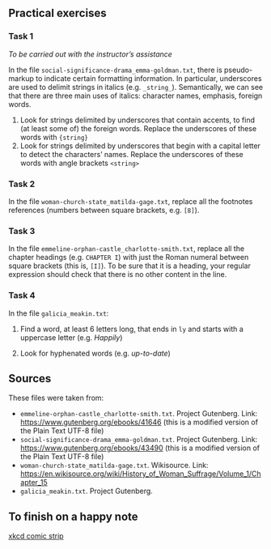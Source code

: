 ## Practical exercises

### Task 1
_To be carried out with the instructor’s assistance_

In the file `social-significance-drama_emma-goldman.txt`, there is pseudo-markup to indicate certain formatting information. In particular, underscores are used to delimit strings in italics (e.g. `_string_`). Semantically, we can see that there are three main uses of italics: character names, emphasis, foreign words. 
1. Look for strings delimited by underscores that contain accents, to find (at least some of) the foreign words. Replace the underscores of these words with `{string}`
2. Look for strings delimited by underscores that begin with a capital letter to detect the characters’ names. Replace the underscores of these words with angle brackets `<string>`

### Task 2
In the file `woman-church-state_matilda-gage.txt`, replace all the footnotes references (numbers between square brackets, e.g. `[8]`).

### Task 3
In the file `emmeline-orphan-castle_charlotte-smith.txt`, replace all the chapter headings (e.g. `CHAPTER I`) with just the Roman numeral between square brackets (this is, `[I]`). To be sure that it is a heading, your regular expression should check that there is no other content in the line.

### Task 4
In the file `galicia_meakin.txt`:
1. Find a word, at least 6 letters long, that ends in `ly` and starts with a uppercase letter (e.g. _Happily_)

2. Look for hyphenated words (e.g. _up-to-date_)




## Sources

These files were taken from:

- `emmeline-orphan-castle_charlotte-smith.txt`. Project Gutenberg. Link: https://www.gutenberg.org/ebooks/41646 (this is a modified version of the Plain Text UTF-8 file)
- `social-significance-drama_emma-goldman.txt`. Project Gutenberg. Link: https://www.gutenberg.org/ebooks/43490 (this is a modified version of the Plain Text UTF-8 file)
- `woman-church-state_matilda-gage.txt`. Wikisource. Link: https://en.wikisource.org/wiki/History_of_Woman_Suffrage/Volume_1/Chapter_15 
- `galicia_meakin.txt`. Project Gutenberg.


## To finish on a happy note

[xkcd comic strip](https://xkcd.com/208/)
